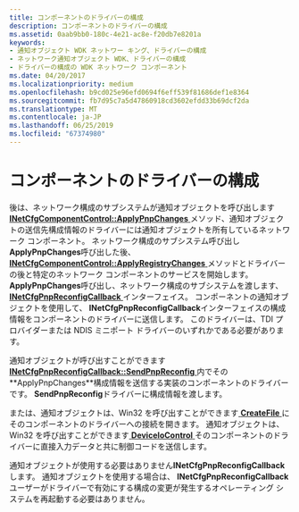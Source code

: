 ```yaml
---
title: コンポーネントのドライバーの構成
description: コンポーネントのドライバーの構成
ms.assetid: 0aab9bb0-180c-4e21-ac8e-f20db7e8201a
keywords:
- 通知オブジェクト WDK ネットワー キング、ドライバーの構成
- ネットワーク通知オブジェクト WDK、ドライバーの構成
- ドライバーの構成の WDK ネットワーク コンポーネント
ms.date: 04/20/2017
ms.localizationpriority: medium
ms.openlocfilehash: b9cd025e96efd0694f6eff539f81686def1e8364
ms.sourcegitcommit: fb7d95c7a5d47860918cd3602efdd33b69dcf2da
ms.translationtype: MT
ms.contentlocale: ja-JP
ms.lasthandoff: 06/25/2019
ms.locfileid: "67374980"
---
```

# <a name="configuring-the-components-driver"></a>コンポーネントのドライバーの構成





後は、ネットワーク構成のサブシステムが通知オブジェクトを呼び出します[ **INetCfgComponentControl::ApplyPnpChanges** ](https://docs.microsoft.com/previous-versions/windows/hardware/network/ff547726(v=vs.85))メソッド、通知オブジェクトの送信先構成情報のドライバーには通知オブジェクトを所有しているネットワーク コンポーネント。 ネットワーク構成のサブシステム呼び出し**ApplyPnpChanges**呼び出した後、 [ **INetCfgComponentControl::ApplyRegistryChanges** ](https://docs.microsoft.com/previous-versions/windows/hardware/network/ff547727(v=vs.85))メソッドとドライバーの後と特定のネットワーク コンポーネントのサービスを開始します。 **ApplyPnpChanges**呼び出し、ネットワーク構成のサブシステムを渡します、 [ **INetCfgPnpReconfigCallback** ](https://docs.microsoft.com/previous-versions/windows/hardware/network/ff547935(v=vs.85))インターフェイス。 コンポーネントの通知オブジェクトを使用して、 **INetCfgPnpReconfigCallback**インターフェイスの構成情報をコンポーネントのドライバーに送信します。 このドライバーは、TDI プロバイダーまたは NDIS ミニポート ドライバーのいずれかである必要があります。

通知オブジェクトが呼び出すことができます[ **INetCfgPnpReconfigCallback::SendPnpReconfig** ](https://docs.microsoft.com/previous-versions/windows/hardware/network/ff547943(v=vs.85))内でその**ApplyPnpChanges**構成情報を送信する実装のコンポーネントのドライバーです。 **SendPnpReconfig**ドライバーに構成情報を渡します。

または、通知オブジェクトは、Win32 を呼び出すことができます[ **CreateFile** ](https://docs.microsoft.com/windows/desktop/api/fileapi/nf-fileapi-createfilea)にそのコンポーネントのドライバーへの接続を開きます。 通知オブジェクトは、Win32 を呼び出すことができます[ **DeviceIoControl** ](https://docs.microsoft.com/windows/desktop/api/ioapiset/nf-ioapiset-deviceiocontrol)そのコンポーネントのドライバーに直接入力データと共に制御コードを送信します。

通知オブジェクトが使用する必要はありません**INetCfgPnpReconfigCallback**します。 通知オブジェクトを使用する場合は、 **INetCfgPnpReconfigCallback**ユーザーがドライバーで有効にする構成の変更が発生するオペレーティング システムを再起動する必要はありません。

 

 





